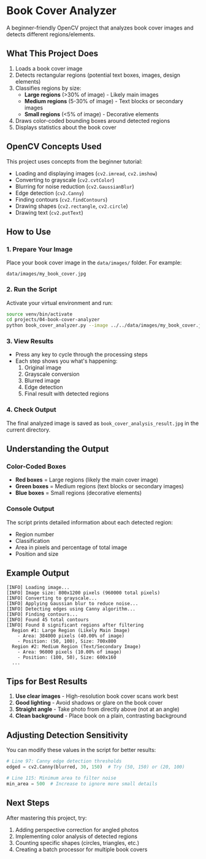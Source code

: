 # Book Cover Analyzer

A beginner-friendly OpenCV project that analyzes book cover images and detects different regions/elements.

## What This Project Does

1. Loads a book cover image
2. Detects rectangular regions (potential text boxes, images, design elements)
3. Classifies regions by size:
   - **Large regions** (>30% of image) - Likely main images
   - **Medium regions** (5-30% of image) - Text blocks or secondary images
   - **Small regions** (<5% of image) - Decorative elements
4. Draws color-coded bounding boxes around detected regions
5. Displays statistics about the book cover

## OpenCV Concepts Used

This project uses concepts from the beginner tutorial:
- Loading and displaying images (`cv2.imread`, `cv2.imshow`)
- Converting to grayscale (`cv2.cvtColor`)
- Blurring for noise reduction (`cv2.GaussianBlur`)
- Edge detection (`cv2.Canny`)
- Finding contours (`cv2.findContours`)
- Drawing shapes (`cv2.rectangle`, `cv2.circle`)
- Drawing text (`cv2.putText`)

## How to Use

### 1. Prepare Your Image
Place your book cover image in the `data/images/` folder. For example:
```
data/images/my_book_cover.jpg
```

### 2. Run the Script
Activate your virtual environment and run:
```bash
source venv/bin/activate
cd projects/04-book-cover-analyzer
python book_cover_analyzer.py --image ../../data/images/my_book_cover.jpg
```

### 3. View Results
- Press any key to cycle through the processing steps
- Each step shows you what's happening:
  1. Original image
  2. Grayscale conversion
  3. Blurred image
  4. Edge detection
  5. Final result with detected regions

### 4. Check Output
The final analyzed image is saved as `book_cover_analysis_result.jpg` in the current directory.

## Understanding the Output

### Color-Coded Boxes
- **Red boxes** = Large regions (likely the main cover image)
- **Green boxes** = Medium regions (text blocks or secondary images)
- **Blue boxes** = Small regions (decorative elements)

### Console Output
The script prints detailed information about each detected region:
- Region number
- Classification
- Area in pixels and percentage of total image
- Position and size

## Example Output
```
[INFO] Loading image...
[INFO] Image size: 800x1200 pixels (960000 total pixels)
[INFO] Converting to grayscale...
[INFO] Applying Gaussian blur to reduce noise...
[INFO] Detecting edges using Canny algorithm...
[INFO] Finding contours...
[INFO] Found 45 total contours
[INFO] Found 8 significant regions after filtering
  Region #1: Large Region (Likely Main Image)
    - Area: 384000 pixels (40.00% of image)
    - Position: (50, 100), Size: 700x800
  Region #2: Medium Region (Text/Secondary Image)
    - Area: 96000 pixels (10.00% of image)
    - Position: (100, 50), Size: 600x160
  ...
```

## Tips for Best Results

1. **Use clear images** - High-resolution book cover scans work best
2. **Good lighting** - Avoid shadows or glare on the book cover
3. **Straight angle** - Take photo from directly above (not at an angle)
4. **Clean background** - Place book on a plain, contrasting background

## Adjusting Detection Sensitivity

You can modify these values in the script for better results:

```python
# Line 97: Canny edge detection thresholds
edged = cv2.Canny(blurred, 30, 150)  # Try (50, 150) or (20, 100)

# Line 115: Minimum area to filter noise
min_area = 500  # Increase to ignore more small details
```

## Next Steps

After mastering this project, try:
1. Adding perspective correction for angled photos
2. Implementing color analysis of detected regions
3. Counting specific shapes (circles, triangles, etc.)
4. Creating a batch processor for multiple book covers

